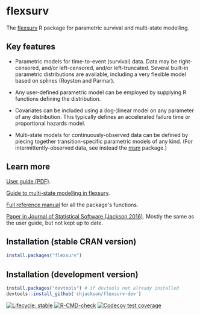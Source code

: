 flexsurv
========

The [flexsurv](http://cran.r-project.org/package=flexsurv) R package for parametric survival and multi-state modelling.


## Key features

* Parametric models for time-to-event (survival) data.  Data may be right-censored, and/or left-censored, and/or left-truncated.  Several built-in parametric distributions are available, including a very flexible model based on splines (Royston and Parmar). 

* Any user-defined parametric model can be employed by supplying R functions defining the distribution.

* Covariates can be included using a (log-)linear model on any parameter of any distribution.  This typically defines an accelerated failure time or proportional hazards model.

* Multi-state models for continuously-observed data can be defined by piecing together transition-specific parametric models of any kind.   (For intermittently-observed data, see instead the [msm](http://CRAN.R-project.org/package=msm) package.)


## Learn more 

[User guide (PDF)](https://chjackson.github.io/flexsurv/articles/flexsurv.pdf).

[Guide to multi-state modelling in flexsurv](https://chjackson.github.io/flexsurv/articles/multistate.pdf).

[Full reference manual](https://chjackson.github.io/flexsurv/reference/index.html) for all the package's functions.

[Paper in Journal of Statistical Software (Jackson 2016)](https://www.jstatsoft.org/article/view/v070i08).  Mostly the same as the user guide, but not kept up to date.


## Installation (stable CRAN version)
```r
install.packages("flexsurv")
```

## Installation (development version)

```r
install.packages("devtools") # if devtools not already installed
devtools::install_github('chjackson/flexsurv-dev')
```

<!-- badges: start -->
[![Lifecycle: stable](https://img.shields.io/badge/lifecycle-stable-brightgreen.svg)](https://lifecycle.r-lib.org/articles/stages.html#stable)
[![R-CMD-check](https://github.com/chjackson/flexsurv-dev/workflows/R-CMD-check/badge.svg)](https://github.com/chjackson/flexsurv-dev/actions)
[![Codecov test coverage](https://codecov.io/gh/chjackson/flexsurv/branch/master/graph/badge.svg)](https://app.codecov.io/gh/chjackson/flexsurv?branch=master)
<!-- badges: end -->
